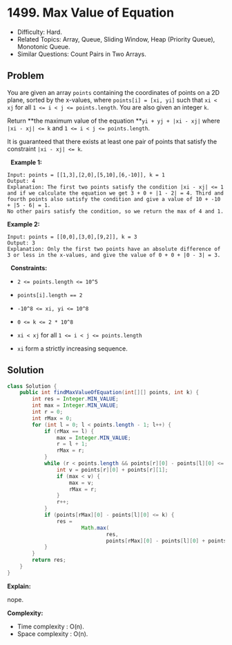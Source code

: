# 1499. Max Value of Equation

- Difficulty: Hard.
- Related Topics: Array, Queue, Sliding Window, Heap (Priority Queue), Monotonic Queue.
- Similar Questions: Count Pairs in Two Arrays.

## Problem

You are given an array ```points``` containing the coordinates of points on a 2D plane, sorted by the x-values, where ```points[i] = [xi, yi]``` such that ```xi < xj``` for all ```1 <= i < j <= points.length```. You are also given an integer ```k```.

Return **the maximum value of the equation **```yi + yj + |xi - xj|``` where ```|xi - xj| <= k``` and ```1 <= i < j <= points.length```.

It is guaranteed that there exists at least one pair of points that satisfy the constraint ```|xi - xj| <= k```.

 
**Example 1:**

```
Input: points = [[1,3],[2,0],[5,10],[6,-10]], k = 1
Output: 4
Explanation: The first two points satisfy the condition |xi - xj| <= 1 and if we calculate the equation we get 3 + 0 + |1 - 2| = 4. Third and fourth points also satisfy the condition and give a value of 10 + -10 + |5 - 6| = 1.
No other pairs satisfy the condition, so we return the max of 4 and 1.
```

**Example 2:**

```
Input: points = [[0,0],[3,0],[9,2]], k = 3
Output: 3
Explanation: Only the first two points have an absolute difference of 3 or less in the x-values, and give the value of 0 + 0 + |0 - 3| = 3.
```

 
**Constraints:**


	
- ```2 <= points.length <= 10^5```
	
- ```points[i].length == 2```
	
- ```-10^8 <= xi, yi <= 10^8```
	
- ```0 <= k <= 2 * 10^8```
	
- ```xi < xj``` for all ```1 <= i < j <= points.length```
	
- ```xi``` form a strictly increasing sequence.



## Solution

```java
class Solution {
    public int findMaxValueOfEquation(int[][] points, int k) {
        int res = Integer.MIN_VALUE;
        int max = Integer.MIN_VALUE;
        int r = 0;
        int rMax = 0;
        for (int l = 0; l < points.length - 1; l++) {
            if (rMax == l) {
                max = Integer.MIN_VALUE;
                r = l + 1;
                rMax = r;
            }
            while (r < points.length && points[r][0] - points[l][0] <= k) {
                int v = points[r][0] + points[r][1];
                if (max < v) {
                    max = v;
                    rMax = r;
                }
                r++;
            }
            if (points[rMax][0] - points[l][0] <= k) {
                res =
                        Math.max(
                                res,
                                points[rMax][0] - points[l][0] + points[rMax][1] + points[l][1]);
            }
        }
        return res;
    }
}
```

**Explain:**

nope.

**Complexity:**

* Time complexity : O(n).
* Space complexity : O(n).
